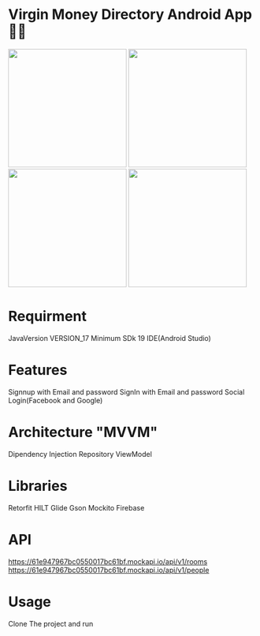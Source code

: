 # Virgin Money Directory Android App 👋🏾


<img src="https://github.com/yowee/VirginMoneyDirectory/assets/14086636/1a6a33e8-7a5a-4212-9201-b45830b6b082" width="240"/>
<img src="https://github.com/yowee/VirginMoneyDirectory/assets/14086636/fcd49a5d-cf90-4901-ad9b-676a68d3d2b4" width="240"/>
<img src="https://github.com/yowee/VirginMoneyDirectory/assets/14086636/52c4cbf1-6a9f-4729-8e30-3f896ce7870b" width="240"/>
<img src="https://github.com/yowee/VirginMoneyDirectory/assets/14086636/98b2588c-c33d-45a7-81c0-f4101f54d7e0" width="240"/>



# Requirment
JavaVersion VERSION_17
Minimum SDk 19 
IDE(Android Studio)



# Features
Signnup with Email and password
SignIn with Email and password
Social Login(Facebook and Google)

# Architecture **"MVVM"**
Dipendency Injection
Repository
ViewModel

# Libraries 
Retorfit
HILT
Glide
Gson
Mockito
Firebase

# API
https://61e947967bc0550017bc61bf.mockapi.io/api/v1/rooms
https://61e947967bc0550017bc61bf.mockapi.io/api/v1/people

# Usage
Clone The project and run 
